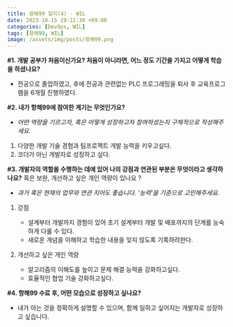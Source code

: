 ```yaml
---
title: 항해99 일지(4) - WIL
date: 2023-10-15 19:12:30 +09:00
categories: [DevOps, WIL]
tags: [항해99, WIL]
image: /assets/img/posts/항해99.png
---
```


**#1. 개발 공부가 처음이신가요? 처음이 아니라면, 어느 정도 기간을 가지고 어떻게 학습을 하셨나요?**
- 전공으로 졸업하였고, 후에 전공과 관련없는 PLC 프로그래밍을 퇴사 후 교육프로그램을 6개월 진행하였다.


**#2. 내가 항해99에 참여한 계기는 무엇인가요?**
- *어떤 역량을 기르고자, 혹은 어떻게 성장하고자 참여하셨는지 구체적으로 작성해주세요.*
1. 다양한 개발 기술 경험과 팀프로젝트 개발 능력을 키우고싶다.
2. 코더가 아닌 개발자로 성장하고 싶다.


**#3. 개발자의 역할을 수행하는 데에 있어 나의 강점과 연관된 부분은 무엇이라고 생각하나요?** 
혹은 보완, 개선하고 싶은 개인 역량이 있나요 ?

- *과거 혹은 현재의 업무와 연관 지어도 좋습니다. ‘능력’을 기준으로 고민해주세요.*

1. 강점
	-  설계부터 개발까지 경험이 있어 초기 설계부터 개발 및 배포까지의 단계를 능숙하게 다룰 수 있다. 
	-  새로운 개념을 이해하고 학습한 내용을 잊지 않도록 기록하려한다.
    
    
2. 개선하고 싶은 개인 역량
	-  알고리즘의 이해도를 높이고 문제 해결 능력을 강화하고싶다.
	-  효율적인 협업 기술 강화하고싶다.
	

**#4. 항해99 수료 후, 어떤 모습으로 성장하고 싶나요?**
- 내가 아는 것을 정확하게 설명할 수 있으며, 함께 일하고 싶어지는 개발자로 성장하고 싶습니다.